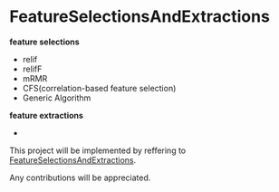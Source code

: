 # FeatureSelectionsAndExtractions
**feature selections**

- relif
- relifF
- mRMR
- CFS(correlation-based feature selection)
- Generic Algorithm

**feature extractions**

-


This project will be implemented by reffering to [FeatureSelectionsAndExtractions](https://blog.csdn.net/littlely_ll/category_9268888.html).

Any contributions will be appreciated. 
